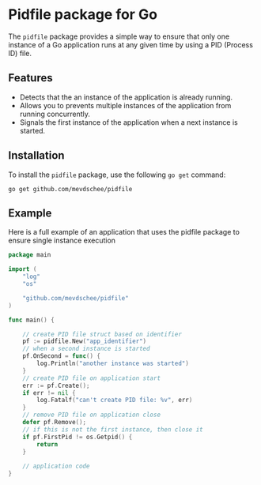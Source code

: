# Pidfile package for Go

The `pidfile` package provides a simple way to ensure that only one instance of a Go application runs at any given time by using a PID (Process ID) file.

## Features

- Detects that the an instance of the application is already running.
- Allows you to prevents multiple instances of the application from running concurrently.
- Signals the first instance of the application when a next instance is started.

## Installation

To install the `pidfile` package, use the following `go get` command:

    go get github.com/mevdschee/pidfile

## Example

Here is a full example of an application that uses the pidfile package to ensure single instance execution

```go
package main

import (
	"log"
	"os"

	"github.com/mevdschee/pidfile"
)

func main() {

    // create PID file struct based on identifier
    pf := pidfile.New("app_identifier")
    // when a second instance is started
    pf.OnSecond = func() {
		log.Println("another instance was started")
	}
    // create PID file on application start
    err := pf.Create();
    if err != nil {
        log.Fatalf("can't create PID file: %v", err)
    }
    // remove PID file on application close
    defer pf.Remove();
    // if this is not the first instance, then close it
    if pf.FirstPid != os.Getpid() {
        return
    } 
    
    // application code
}
```

